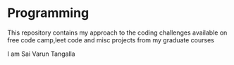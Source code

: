 # Programming

This repository contains my approach to the coding challenges available on free code camp,leet code and misc projects from my graduate courses


I am Sai Varun Tangalla 